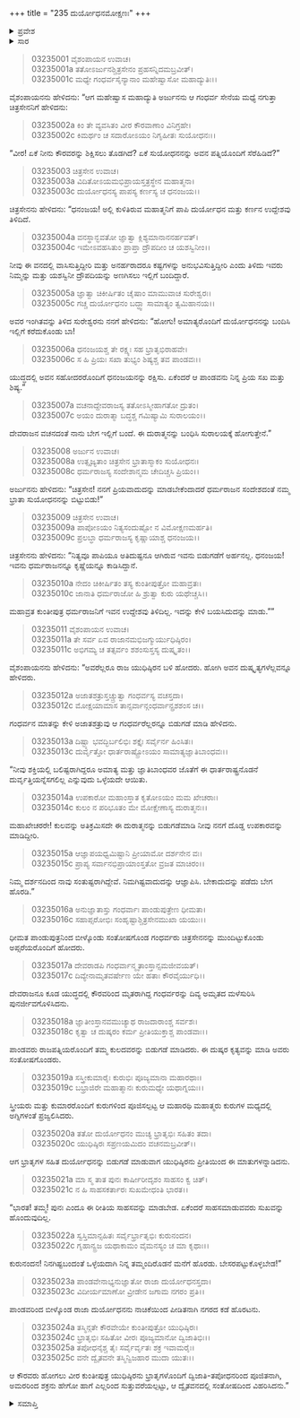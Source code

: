 +++
title = "235 ದುರ್ಯೋಧನಮೋಕ್ಷಣಃ"
+++

<details><summary>ಪ್ರವೇಶ</summary>


।।   ಓಂ ಓಂ ನಮೋ ನಾರಾಯಣಾಯ।।   ಶ್ರೀ ವೇದವ್ಯಾಸಾಯ ನಮಃ ।।

ಶ್ರೀ ಕೃಷ್ಣದ್ವೈಪಾಯನ ವೇದವ್ಯಾಸ ವಿರಚಿತ  

**ಶ್ರೀ ಮಹಾಭಾರತ**

**ಆರಣ್ಯಕ ಪರ್ವ**

**ಘೋಷಯಾತ್ರಾ ಪರ್ವ**

**ಅಧ್ಯಾಯ 235**

</details>


<details><summary>ಸಾರ</summary>

ಪತ್ನಿಯರೊಡನೆ ಕೌರವರನ್ನು ಏಕೆ ಬಂಧಿಸಿದೆ ಎಂದು ಅರ್ಜುನನು ಕೇಳಲು ಚಿತ್ರರಥನು “ಇವರು ನಿಮ್ಮನ್ನು ಮತ್ತು ದ್ರೌಪದಿಯನ್ನು ಅಣಗಿಸಲು ಇಲ್ಲಿಗೆ ಬಂದಿದ್ದಾರೆ” ಎಂದೂ ತಾನು ಇಂದ್ರನ ವಚನದಂತೆ ದುರ್ಯೋಧನಾದಿಗಳನ್ನು ಸೆರೆಹಿಡಿದು ಸುರಲೋಕಕ್ಕೆ ಕೊಂಡೊಯ್ಯುತ್ತಿದ್ದೇನೆ ಎನ್ನುವುದು (1-7). ಗಂಧರ್ವರು ಹೊರಟುಹೋದುದು; ದೇವರಾಜನು ಮೃತರಾದ ಗಂಧರ್ವರನ್ನು ಬದುಕಿಸಿದುದು (8-17). ಪಾಂಡವರು ರಾಜಪತ್ನಿಯರೊಂದಿಗೆ ತಮ್ಮ ಕುಲದವರನ್ನು ಬಿಡುಗಡೆ ಮಾಡಿದುದು; ಪಾಂಡವರಿಂದ ಬೀಳ್ಕೊಂಡ ದುರ್ಯೋಧನನು ನಾಚಿಕೆಯಿಂದ ಪೀಡಿತನಾಗಿ ನಗರದ ಕಡೆ ಹೊರಟಿದುದು (18-25).

</details>


> 03235001 ವೈಶಂಪಾಯನ ಉವಾಚ।  
03235001a ತತೋಽರ್ಜುನಶ್ಚಿತ್ರಸೇನಂ ಪ್ರಹಸನ್ನಿದಮಬ್ರವೀತ್।  
03235001c ಮಧ್ಯೇ ಗಂಧರ್ವಸೈನ್ಯಾನಾಂ ಮಹೇಷ್ವಾಸೋ ಮಹಾದ್ಯುತಿಃ।।

ವೈಶಂಪಾಯನನು ಹೇಳಿದನು: “ಆಗ ಮಹೇಷ್ವಾಸ ಮಹಾದ್ಯುತಿ ಅರ್ಜುನನು ಆ ಗಂಧರ್ವ ಸೇನೆಯ ಮಧ್ಯೆ ನಗುತ್ತಾ ಚಿತ್ರಸೇನನಿಗೆ ಹೇಳಿದನು:

> 03235002a ಕಿಂ ತೇ ವ್ಯವಸಿತಂ ವೀರ ಕೌರವಾಣಾಂ ವಿನಿಗ್ರಹೇ।  
03235002c ಕಿಮರ್ಥಂ ಚ ಸದಾರೋಽಯಂ ನಿಗೃಹೀತಃ ಸುಯೋಧನಃ।।

“ವೀರ! ಏಕೆ ನೀನು ಕೌರವರನ್ನು ಶಿಕ್ಷಿಸಲು ತೊಡಗಿದೆ? ಏಕೆ ಸುಯೋಧನನನ್ನು ಅವನ ಪತ್ನಿಯೊಂದಿಗೆ ಸೆರೆಹಿಡಿದೆ?”

> 03235003 ಚಿತ್ರಸೇನ ಉವಾಚ।  
03235003a ವಿದಿತೋಽಯಮಭಿಪ್ರಾಯಸ್ತತ್ರಸ್ಥೇನ ಮಹಾತ್ಮನಾ।   
03235003c ದುರ್ಯೋಧನಸ್ಯ ಪಾಪಸ್ಯ ಕರ್ಣಸ್ಯ ಚ ಧನಂಜಯ।।

ಚಿತ್ರಸೇನನು ಹೇಳಿದನು: “ಧನಂಜಯ! ಅಲ್ಲಿ ಕುಳಿತಿರುವ ಮಹಾತ್ಮನಿಗೆ ಪಾಪಿ ದುರ್ಯೋಧನ ಮತ್ತು ಕರ್ಣನ ಉದ್ದೇಶವು ತಿಳಿದಿದೆ.

> 03235004a ವನಸ್ಥಾನ್ಭವತೋ ಜ್ಞಾತ್ವಾ ಕ್ಲಿಶ್ಯಮಾನಾನನರ್ಹವತ್।  
03235004c ಇಮೇಽವಹಸಿತುಂ ಪ್ರಾಪ್ತಾ ದ್ರೌಪದೀಂ ಚ ಯಶಸ್ವಿನೀಂ।।

ನೀವು ಈ ವನದಲ್ಲಿ ವಾಸಿಸುತ್ತಿದ್ದೀರಿ ಮತ್ತು ಅನರ್ಹರಾದರೂ ಕಷ್ಟಗಳನ್ನು ಅನುಭವಿಸುತ್ತಿದ್ದೀರಿ ಎಂದು ತಿಳಿದು ಇವರು ನಿಮ್ಮನ್ನು ಮತ್ತು ಯಶಸ್ವಿನೀ ದ್ರೌಪದಿಯನ್ನು ಅಣಗಿಸಲು ಇಲ್ಲಿಗೆ ಬಂದಿದ್ದಾರೆ.

> 03235005a ಜ್ಞಾತ್ವಾ ಚಿಕೀರ್ಷಿತಂ ಚೈಷಾಂ ಮಾಮುವಾಚ ಸುರೇಶ್ವರಃ।  
03235005c ಗಚ್ಚ ದುರ್ಯೋಧನಂ ಬದ್ಧ್ವಾ ಸಾಮಾತ್ಯಂ ತ್ವಮಿಹಾನಯ।।

ಅವರ ಇಂಗಿತವನ್ನು ತಿಳಿದ ಸುರೇಶ್ವರನು ನನಗೆ ಹೇಳಿದನು: “ಹೋಗು! ಅಮಾತ್ಯರೊಂದಿಗೆ ದುರ್ಯೋಧನನನ್ನು ಬಂದಿಸಿ ಇಲ್ಲಿಗೆ ಕರೆದುಕೊಂಡು ಬಾ!

> 03235006a ಧನಂಜಯಶ್ಚ ತೇ ರಕ್ಷ್ಯಃ ಸಹ ಭ್ರಾತೃಭಿರಾಹವೇ।   
03235006c ಸ ಹಿ ಪ್ರಿಯಃ ಸಖಾ ತುಭ್ಯಂ ಶಿಷ್ಯಶ್ಚ ತವ ಪಾಂಡವಃ।।

ಯುದ್ಧದಲ್ಲಿ ಅವನ ಸಹೋದರರೊಂದಿಗೆ ಧನಂಜಯನನ್ನು ರಕ್ಷಿಸು. ಏಕೆಂದರೆ ಆ ಪಾಂಡವನು ನಿನ್ನ ಪ್ರಿಯ ಸಖ ಮತ್ತು ಶಿಷ್ಯ.”

> 03235007a ವಚನಾದ್ದೇವರಾಜಸ್ಯ ತತೋಽಸ್ಮೀಹಾಗತೋ ದ್ರುತಂ।  
03235007c ಅಯಂ ದುರಾತ್ಮಾ ಬದ್ಧಶ್ಚ ಗಮಿಷ್ಯಾಮಿ ಸುರಾಲಯಂ।।

ದೇವರಾಜನ ವಚನದಂತೆ ನಾನು ಬೇಗ ಇಲ್ಲಿಗೆ ಬಂದೆ. ಈ ದುರಾತ್ಮನನ್ನು ಬಂಧಿಸಿ ಸುರಾಲಯಕ್ಕೆ ಹೋಗುತ್ತೇನೆ.”

> 03235008 ಅರ್ಜುನ ಉವಾಚ।  
03235008a ಉತ್ಸೃಜ್ಯತಾಂ ಚಿತ್ರಸೇನ ಭ್ರಾತಾಸ್ಮಾಕಂ ಸುಯೋಧನಃ।   
03235008c ಧರ್ಮರಾಜಸ್ಯ ಸಂದೇಶಾನ್ಮಮ ಚೇದಿಚ್ಚಸಿ ಪ್ರಿಯಂ।।

ಅರ್ಜುನನು ಹೇಳಿದನು: “ಚಿತ್ರಸೇನ! ನನಗೆ ಪ್ರಿಯವಾದುದನ್ನು ಮಾಡಬೇಕೆಂದಾದರೆ ಧರ್ಮರಾಜನ ಸಂದೇಶದಂತೆ ನಮ್ಮ ಭ್ರಾತಾ ಸುಯೋಧನನನ್ನು ಬಿಟ್ಟುಬಿಡು!”

> 03235009 ಚಿತ್ರಸೇನ ಉವಾಚ।   
03235009a ಪಾಪೋಽಯಂ ನಿತ್ಯಸಂದುಷ್ಟೋ ನ ವಿಮೋಕ್ಷಣಮರ್ಹತಿ।  
03235009c ಪ್ರಲಬ್ಧಾ ಧರ್ಮರಾಜಸ್ಯ ಕೃಷ್ಣಾಯಾಶ್ಚ ಧನಂಜಯ।।

ಚಿತ್ರಸೇನನು ಹೇಳಿದನು: “ನಿತ್ಯವೂ ಪಾಪಿಯೂ ಅತಿದುಷ್ಟನೂ ಆಗಿರುವ ಇವನು ಬಿಡುಗಡೆಗೆ ಅರ್ಹನಲ್ಲ. ಧನಂಜಯ! ಇವನು ಧರ್ಮರಾಜನನ್ನೂ ಕೃಷ್ಣೆಯನ್ನೂ ಕಾಡಿಸಿದ್ದಾನೆ.

> 03235010a ನೇದಂ ಚಿಕೀರ್ಷಿತಂ ತಸ್ಯ ಕುಂತೀಪುತ್ರೋ ಮಹಾವ್ರತಃ।   
03235010c ಜಾನಾತಿ ಧರ್ಮರಾಜೋ ಹಿ ಶ್ರುತ್ವಾ ಕುರು ಯಥೇಚ್ಚಸಿ।।

ಮಹಾವ್ರತ ಕುಂತೀಪುತ್ರ ಧರ್ಮರಾಜನಿಗೆ ಇವನ ಉದ್ದೇಶವು ತಿಳಿದಿಲ್ಲ. ಇದನ್ನು ಕೇಳಿ ಬಯಸಿದುದನ್ನು ಮಾಡು.””

> 03235011 ವೈಶಂಪಾಯನ ಉವಾಚ।  
03235011a ತೇ ಸರ್ವ ಏವ ರಾಜಾನಮಭಿಜಗ್ಮುರ್ಯುಧಿಷ್ಠಿರಂ।  
03235011c ಅಭಿಗಮ್ಯ ಚ ತತ್ಸರ್ವಂ ಶಶಂಸುಸ್ತಸ್ಯ ದುಷ್ಕೃತಂ।।

ವೈಶಂಪಾಯನನು ಹೇಳಿದನು: “ಅವರೆಲ್ಲರೂ ರಾಜ ಯುಧಿಷ್ಠಿರನ ಬಳಿ ಹೋದರು. ಹೋಗಿ ಅವನ ದುಷ್ಕೃತ್ಯಗಳೆಲ್ಲವನ್ನೂ ಹೇಳಿದರು.

> 03235012a ಅಜಾತಶತ್ರುಸ್ತಚ್ಚ್ರುತ್ವಾ ಗಂಧರ್ವಸ್ಯ ವಚಸ್ತದಾ।  
03235012c ಮೋಕ್ಷಯಾಮಾಸ ತಾನ್ಸರ್ವಾನ್ಗಂಧರ್ವಾನ್ಪ್ರಶಶಂಸ ಚ।।

ಗಂಧರ್ವನ ಮಾತನ್ನು ಕೇಳಿ ಅಜಾತಶತ್ರುವು ಆ ಗಂಧರ್ವರೆಲ್ಲರನ್ನೂ ಬಿಡುಗಡೆ ಮಾಡಿ ಹೇಳಿದನು.

> 03235013a ದಿಷ್ಟ್ಯಾ ಭವದ್ಭಿರ್ಬಲಿಭಿಃ ಶಕ್ತೈಃ ಸರ್ವೈರ್ನ ಹಿಂಸಿತಃ।  
03235013c ದುರ್ವೃತ್ತೋ ಧಾರ್ತರಾಷ್ಟ್ರೋಽಯಂ ಸಾಮಾತ್ಯಜ್ಞಾತಿಬಾಂಧವಃ।।

“ನೀವು ಶಕ್ತಿಯಲ್ಲಿ ಬಲಿಷ್ಟರಾಗಿದ್ದರೂ ಅಮಾತ್ಯ ಮತ್ತು ಜ್ಞಾತಿಬಾಂಧವರ ಜೊತೆಗೆ ಈ ಧಾರ್ತರಾಷ್ಟ್ರನೊಡನೆ ದುರ್ವೃತ್ತಿಯನ್ನೆಸಗಲಿಲ್ಲ ಎನ್ನುವುದು ಒಳ್ಳೆಯದೇ ಆಯಿತು.

> 03235014a ಉಪಕಾರೋ ಮಹಾಂಸ್ತಾತ ಕೃತೋಽಯಂ ಮಮ ಖೇಚರಾಃ।   
03235014c ಕುಲಂ ನ ಪರಿಭೂತಂ ಮೇ ಮೋಕ್ಷೇಣಾಸ್ಯ ದುರಾತ್ಮನಃ।।

ಮಹಾಖೇಚರರೇ! ಕುಲವನ್ನು ಅತಿಕ್ರಮಿಸದೇ ಈ ದುರಾತ್ಮನನ್ನು ಬಿಡುಗಡೆಮಾಡಿ ನೀವು ನನಗೆ ದೊಡ್ಡ ಉಪಕಾರವನ್ನು ಮಾಡಿದ್ದೀರಿ.

> 03235015a ಆಜ್ಞಾಪಯಧ್ವಮಿಷ್ಟಾನಿ ಪ್ರೀಯಾಮೋ ದರ್ಶನೇನ ವಃ।  
03235015c ಪ್ರಾಪ್ಯ ಸರ್ವಾನಭಿಪ್ರಾಯಾಂಸ್ತತೋ ವ್ರಜತ ಮಾಚಿರಂ।।

ನಿಮ್ಮ ದರ್ಶನದಿಂದ ನಾವು ಸಂತುಷ್ಟರಾಗಿದ್ದೇವೆ. ನಿಮಗಿಷ್ಟವಾದುದನ್ನು ಆಜ್ಞಾಪಿಸಿ. ಬೇಕಾದುದನ್ನು ಪಡೆದು ಬೇಗ ಹೊರಡಿ.”

> 03235016a ಅನುಜ್ಞಾತಾಸ್ತು ಗಂಧರ್ವಾಃ ಪಾಂಡುಪುತ್ರೇಣ ಧೀಮತಾ।  
03235016c ಸಹಾಪ್ಸರೋಭಿಃ ಸಂಹೃಷ್ಟಾಶ್ಚಿತ್ರಸೇನಮುಖಾ ಯಯುಃ।।

ಧೀಮತ ಪಾಂಡುಪುತ್ರನಿಂದ ಬೀಳ್ಕೊಂಡು ಸಂತೋಷಗೊಂಡ ಗಂಧರ್ವರು ಚಿತ್ರಸೇನನನ್ನು ಮುಂದಿಟ್ಟುಕೊಂಡು ಅಪ್ಸರೆಯರೊಂದಿಗೆ ಹೋದರು.

> 03235017a ದೇವರಾಡಪಿ ಗಂಧರ್ವಾನ್ಮೃತಾಂಸ್ತಾನ್ಸಮಜೀವಯತ್।  
03235017c ದಿವ್ಯೇನಾಮೃತವರ್ಷೇಣ ಯೇ ಹತಾಃ ಕೌರವೈರ್ಯುಧಿ।।

ದೇವರಾಜನೂ ಕೂಡ ಯುದ್ಧದಲ್ಲಿ ಕೌರವರಿಂದ ಮೃತರಾಗಿದ್ದ ಗಂಧರ್ವರನ್ನು ದಿವ್ಯ ಅಮೃತದ ಮಳೆಸುರಿಸಿ ಪುನರ್ಜೀವಗೊಳಿಸಿದನು.

> 03235018a ಜ್ಞಾತೀಂಸ್ತಾನವಮುಚ್ಯಾಥ ರಾಜದಾರಾಂಶ್ಚ ಸರ್ವಶಃ।  
03235018c ಕೃತ್ವಾ ಚ ದುಷ್ಕರಂ ಕರ್ಮ ಪ್ರೀತಿಯುಕ್ತಾಶ್ಚ ಪಾಂಡವಾಃ।।

ಪಾಂಡವರು ರಾಜಪತ್ನಿಯರೊಂದಿಗೆ ತಮ್ಮ ಕುಲದವರನ್ನು ಬಿಡುಗಡೆ ಮಾಡಿದರು. ಈ ದುಷ್ಕರ ಕೃತ್ಯವನ್ನು ಮಾಡಿ ಅವರು ಸಂತೋಷಗೊಂಡರು.

> 03235019a ಸಸ್ತ್ರೀಕುಮಾರೈಃ ಕುರುಭಿಃ ಪೂಜ್ಯಮಾನಾ ಮಹಾರಥಾಃ।   
03235019c ಬಭ್ರಾಜಿರೇ ಮಹಾತ್ಮಾನಃ ಕುರುಮಧ್ಯೇ ಯಥಾಗ್ನಯಃ।।

ಸ್ತ್ರೀಯರು ಮತ್ತು ಕುಮಾರರೊಂದಿಗೆ ಕುರುಗಳಿಂದ ಪೂಜಿಸಲ್ಪಟ್ಟ ಆ ಮಹಾರಥಿ ಮಹಾತ್ಮರು ಕುರುಗಳ ಮಧ್ಯದಲ್ಲಿ ಅಗ್ನಿಗಳಂತೆ ಪ್ರಜ್ವಲಿಸಿದರು.

> 03235020a ತತೋ ದುರ್ಯೋಧನಂ ಮುಚ್ಯ ಭ್ರಾತೃಭಿಃ ಸಹಿತಂ ತದಾ।  
03235020c ಯುಧಿಷ್ಠಿರಃ ಸಪ್ರಣಯಮಿದಂ ವಚನಮಬ್ರವೀತ್।।

ಆಗ ಭ್ರಾತೃಗಳ ಸಹಿತ ದುರ್ಯೋಧನನ್ನು ಬಿಡುಗಡೆ ಮಾಡುವಾಗ ಯುಧಿಷ್ಠಿರನು ಪ್ರೀತಿಯಿಂದ ಈ ಮಾತುಗಳನ್ನಾಡಿದನು.

> 03235021a ಮಾ ಸ್ಮ ತಾತ ಪುನಃ ಕಾರ್ಷೀರೀದೃಶಂ ಸಾಹಸಂ ಕ್ವ ಚಿತ್।  
03235021c ನ ಹಿ ಸಾಹಸಕರ್ತಾರಃ ಸುಖಮೇಧಂತಿ ಭಾರತ।।

“ಭಾರತ! ತಮ್ಮ! ಪುನಃ ಎಂದೂ ಈ ರೀತಿಯ ಸಾಹಸವನ್ನು ಮಾಡಬೇಡ. ಏಕೆಂದರೆ ಸಾಹಸಮಾಡುವವರು ಸುಖವನ್ನು ಹೊಂದುವುದಿಲ್ಲ.

> 03235022a ಸ್ವಸ್ತಿಮಾನ್ಸಹಿತಃ ಸರ್ವೈರ್ಭ್ರಾತೃಭಿಃ ಕುರುನಂದನ।   
03235022c ಗೃಹಾನ್ವ್ರಜ ಯಥಾಕಾಮಂ ವೈಮನಸ್ಯಂ ಚ ಮಾ ಕೃಥಾಃ।।

ಕುರುನಂದನ! ನಿನಗಿಷ್ಟಬಂದಂತೆ ಒಳ್ಳೆಯದಾಗಿ ನಿನ್ನ ತಮ್ಮಂದಿರೊಡನೆ ಮನೆಗೆ ಹೊರಡು. ಬೇಸರಪಟ್ಟುಕೊಳ್ಳಬೇಡ!”

> 03235023a ಪಾಂಡವೇನಾಭ್ಯನುಜ್ಞಾತೋ ರಾಜಾ ದುರ್ಯೋಧನಸ್ತದಾ।  
03235023c ವಿದೀರ್ಯಮಾಣೋ ವ್ರೀಡೇನ ಜಗಾಮ ನಗರಂ ಪ್ರತಿ।।

ಪಾಂಡವರಿಂದ ಬೀಳ್ಕೊಂಡ ರಾಜಾ ದುರ್ಯೋಧನನು ನಾಚಿಕೆಯಿಂದ ಪೀಡಿತನಾಗಿ ನಗರದ ಕಡೆ ಹೊರಟನು.

> 03235024a ತಸ್ಮಿನ್ಗತೇ ಕೌರವೇಯೇ ಕುಂತೀಪುತ್ರೋ ಯುಧಿಷ್ಠಿರಃ।  
03235024c ಭ್ರಾತೃಭಿಃ ಸಹಿತೋ ವೀರಃ ಪೂಜ್ಯಮಾನೋ ದ್ವಿಜಾತಿಭಿಃ।।  
03235025a ತಪೋಧನೈಶ್ಚ ತೈಃ ಸರ್ವೈರ್ವೃತಃ ಶಕ್ರ ಇವಾಮರೈಃ।  
03235025c ವನೇ ದ್ವೈತವನೇ ತಸ್ಮಿನ್ವಿಜಹಾರ ಮುದಾ ಯುತಃ।।

ಆ ಕೌರವರು ಹೋಗಲು ವೀರ ಕುಂತೀಪುತ್ರ ಯುಧಿಷ್ಠಿರನು ಭ್ರಾತೃಗಳೊಂದಿಗೆ ದ್ವಿಜಾತಿ-ತಪೋಧನರಿಂದ ಪೂಜಿತನಾಗಿ, ಅಮರರಿಂದ ಶಕ್ರನು ಹೇಗೋ ಹಾಗೆ ಎಲ್ಲರಿಂದ ಸುತ್ತುವರೆಯಲ್ಪಟ್ಟು, ಆ ದ್ವೈತವನದಲ್ಲಿ ಸಂತೋಷದಿಂದ ವಿಹರಿಸಿದನು.”

<details><summary>ಸಮಾಪ್ತಿ</summary>


ಇತಿ ಶ್ರೀ ಮಹಾಭಾರತೇ ಆರಣ್ಯಕ ಪರ್ವಣಿ ಘೋಷಯಾತ್ರಾ ಪರ್ವಣಿ ದುರ್ಯೋಧನಮೋಕ್ಷಣೇ ಪಂಚತ್ರಿಂಶದಧಿಕದ್ವಿಶತತಮೋಽಧ್ಯಾಯಃ।  
ಇದು ಮಹಾಭಾರತದ ಆರಣ್ಯಕ ಪರ್ವದಲ್ಲಿ ಘೋಷಯಾತ್ರಾ ಪರ್ವದಲ್ಲಿ ದುರ್ಯೋಧನಮೋಕ್ಷಣದಲ್ಲಿ ಇನ್ನೂರಾಮೂವತ್ತೈದನೆಯ ಅಧ್ಯಾಯವು.


</details>
